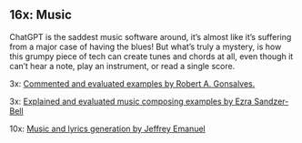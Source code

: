 ## 16x: Music

ChatGPT is the saddest music software around, it’s almost like it’s suffering from a major case of having the blues! But what’s truly a mystery, is how this grumpy piece of tech can create tunes and chords at all, even though it can’t hear a note, play an instrument, or read a single score.

3x: [Commented and evaluated examples by Robert A. Gonsalves.](https://towardsdatascience.com/using-chatgpt-as-a-creative-writing-partner-part-2-music-d2fd7501c268)

3x: [Explained and evaluated music composing examples by Ezra Sandzer-Bell](https://www.audiocipher.com/post/chatgpt-music)

10x: [Music and lyrics generation by Jeffrey Emanuel](https://twitter.com/doodlestein/status/1599551670140051458)